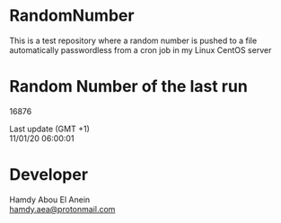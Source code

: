 # RandomNumber    
This is a test repository where a random number is pushed to a file automatically passwordless from a cron job in my Linux CentOS server    
# Random Number of the last run   
16876
      
Last update (GMT +1)    
11/01/20 06:00:01
# Developer    
Hamdy Abou El Anein   
hamdy.aea@protonmail.com
